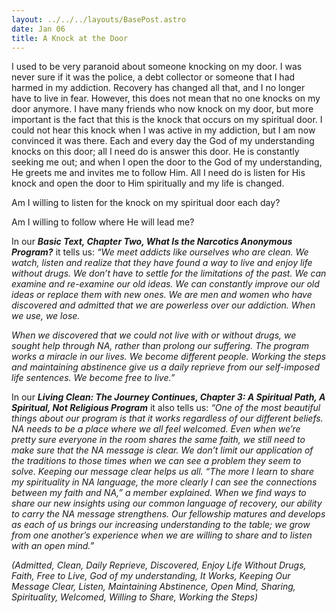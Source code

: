 ```yaml
---
layout: ../../../layouts/BasePost.astro
date: Jan 06
title: A Knock at the Door
---
```

I used to be very paranoid about someone knocking on my door. I was never sure if it was the police, a debt collector or someone that I had harmed in my addiction. Recovery has changed all that, and I no longer have to live in fear. However, this does not mean that no one knocks on my door anymore. I have many friends who now knock on my door, but more important is the fact that this is the knock that occurs on my spiritual door. I could not hear this knock when I was active in my addiction, but I am now convinced it was there. Each and every day the God of my understanding knocks on this door; all I need do is answer this door. He is constantly seeking me out; and when I open the door to the God of my understanding, He greets me and invites me to follow Him. All I need do is listen for His knock and open the door to Him spiritually and my life is changed.

Am I willing to listen for the knock on my spiritual door each day?

Am I willing to follow where He will lead me?

In our ***Basic Text, Chapter Two, What Is the Narcotics Anonymous Program?*** it tells us: *“We meet addicts like ourselves who are clean. We watch, listen and realize that they have found a way to live and enjoy life without drugs. We don’t have to settle for the limitations of the past. We can examine and re-examine our old ideas. We can constantly improve our old ideas or replace them with new ones. We are men and women who have discovered and admitted that we are powerless over our addiction. When we use, we lose.*

*When we discovered that we could not live with or without drugs, we sought help through NA, rather than prolong our suffering. The program works a miracle in our lives. We become different people. Working the steps and maintaining abstinence give us a daily reprieve from our self-imposed life sentences. We become free to live.”*

In our ***Living Clean: The Journey Continues, Chapter 3: A Spiritual Path, A Spiritual, Not Religious Program*** it also tells us: *“One of the most beautiful things about our program is that it works regardless of our different beliefs. NA needs to be a place where we all feel welcomed. Even when we’re pretty sure everyone in the room shares the same faith, we still need to make sure that the NA message is clear. We don’t limit our application of the traditions to those times when we can see a problem they seem to solve. Keeping our message clear helps us all. “The more I learn to share my spirituality in NA language, the more clearly I can see the connections between my faith and NA,” a member explained. When we find ways to share our new insights using our common language of recovery, our ability to carry the NA message strengthens. Our fellowship matures and develops as each of us brings our increasing understanding to the table; we grow from one another’s experience when we are willing to share and to listen with an open mind.”*

*(Admitted, Clean, Daily Reprieve, Discovered, Enjoy Life Without Drugs, Faith, Free to Live, God of my understanding, It Works, Keeping Our Message Clear, Listen, Maintaining Abstinence, Open Mind, Sharing, Spirituality, Welcomed, Willing to Share, Working the Steps)*